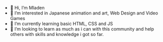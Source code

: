 - 👋 Hi, I’m Mladen
- 👀 I’m interested in Japanese animation and art, Web Design and Video Games
- 🌱 I’m currently learning basic HTML, CSS and JS
- 💞️ I’m looking to learn as much as i can with this community and help others with skills and knowledge i got so far.

<!---
Djomla62/Djomla62 is a ✨ special ✨ repository because its `README.md` (this file) appears on your GitHub profile.
You can click the Preview link to take a look at your changes.
--->
